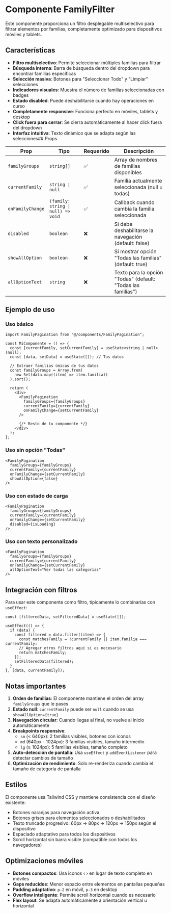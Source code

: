 # Componente FamilyFilter

Este componente proporciona un filtro desplegable multiselectivo para filtrar elementos por familias, completamente optimizado para dispositivos móviles y tablets.

## Características

- **Filtro multiselectivo**: Permite seleccionar múltiples familias para filtrar
- **Búsqueda interna**: Barra de búsqueda dentro del dropdown para encontrar familias específicas
- **Selección masiva**: Botones para "Seleccionar Todo" y "Limpiar" selecciones
- **Indicadores visuales**: Muestra el número de familias seleccionadas con badges
- **Estado disabled**: Puede deshabilitarse cuando hay operaciones en curso
- **Completamente responsive**: Funciona perfecto en móviles, tablets y desktop
- **Click fuera para cerrar**: Se cierra automáticamente al hacer click fuera del dropdown
- **Interfaz intuitiva**: Texto dinámico que se adapta según las selecciones## Props

| Prop             | Tipo                               | Requerido | Descripción                                                  |
| ---------------- | ---------------------------------- | --------- | ------------------------------------------------------------ |
| `familyGroups`   | `string[]`                         | ✅        | Array de nombres de familias disponibles                     |
| `currentFamily`  | `string \| null`                   | ✅        | Familia actualmente seleccionada (null = todas)              |
| `onFamilyChange` | `(family: string \| null) => void` | ✅        | Callback cuando cambia la familia seleccionada               |
| `disabled`       | `boolean`                          | ❌        | Si debe deshabilitarse la navegación (default: false)        |
| `showAllOption`  | `boolean`                          | ❌        | Si mostrar opción "Todas las familias" (default: true)       |
| `allOptionText`  | `string`                           | ❌        | Texto para la opción "Todas" (default: "Todas las familias") |

## Ejemplo de uso

### Uso básico

```tsx
import FamilyPagination from "@/components/FamilyPagination";

const MiComponente = () => {
  const [currentFamily, setCurrentFamily] = useState<string | null>(null);
  const [data, setData] = useState([]); // Tus datos

  // Extraer familias únicas de tus datos
  const familyGroups = Array.from(
    new Set(data.map((item) => item.familia))
  ).sort();

  return (
    <div>
      <FamilyPagination
        familyGroups={familyGroups}
        currentFamily={currentFamily}
        onFamilyChange={setCurrentFamily}
      />

      {/* Resto de tu componente */}
    </div>
  );
};
```

### Uso sin opción "Todas"

```tsx
<FamilyPagination
  familyGroups={familyGroups}
  currentFamily={currentFamily}
  onFamilyChange={setCurrentFamily}
  showAllOption={false}
/>
```

### Uso con estado de carga

```tsx
<FamilyPagination
  familyGroups={familyGroups}
  currentFamily={currentFamily}
  onFamilyChange={setCurrentFamily}
  disabled={isLoading}
/>
```

### Uso con texto personalizado

```tsx
<FamilyPagination
  familyGroups={familyGroups}
  currentFamily={currentFamily}
  onFamilyChange={setCurrentFamily}
  allOptionText="Ver todas las categorías"
/>
```

## Integración con filtros

Para usar este componente como filtro, típicamente lo combinarías con `useEffect`:

```tsx
const [filteredData, setFilteredData] = useState([]);

useEffect(() => {
  if (data) {
    const filtered = data.filter((item) => {
      const matchesFamily = !currentFamily || item.familia === currentFamily;
      // Agregar otros filtros aquí si es necesario
      return matchesFamily;
    });
    setFilteredData(filtered);
  }
}, [data, currentFamily]);
```

## Notas importantes

1. **Orden de familias**: El componente mantiene el orden del array `familyGroups` que le pases
2. **Estado null**: `currentFamily` puede ser `null` cuando se usa `showAllOption={true}`
3. **Navegación circular**: Cuando llegas al final, no vuelve al inicio automáticamente
4. **Breakpoints responsive**:
   - `sm` (< 640px): 2 familias visibles, botones con iconos
   - `md` (640px - 1024px): 3 familias visibles, tamaño intermedio
   - `lg` (≥ 1024px): 5 familias visibles, tamaño completo
5. **Auto-detección de pantalla**: Usa `useEffect` y `addEventListener` para detectar cambios de tamaño
6. **Optimización de rendimiento**: Solo re-renderiza cuando cambia el tamaño de categoría de pantalla

## Estilos

El componente usa Tailwind CSS y mantiene consistencia con el diseño existente:

- Botones naranjas para navegación activa
- Botones grises para elementos seleccionados o deshabilitados
- Texto truncado progresivo: 60px → 80px → 120px → 150px según el dispositivo
- Espaciado adaptativo para todos los dispositivos
- Scroll horizontal sin barra visible (compatible con todos los navegadores)

## Optimizaciones móviles

- **Botones compactos**: Usa iconos ‹ › en lugar de texto completo en móviles
- **Gaps reducidos**: Menor espacio entre elementos en pantallas pequeñas
- **Padding adaptativo**: `p-2` en móvil, `p-3` en desktop
- **Overflow inteligente**: Permite scroll horizontal cuando es necesario
- **Flex layout**: Se adapta automáticamente a orientación vertical u horizontal

